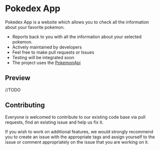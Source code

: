 # Pokedex App

Pokedex App is a website which allows you to check all the information about your favorite pokemon.

- Reports back to you with all the information about your selected pokemon.
- Actively maintained by developers
- Feel free to make pull requests or Issues
- Testing will be integrated soon
- The project uses
  the [PokemonApi](https://pokeapi.co/)

## Preview

//TODO

## Contributing

Everyone is welcomed to contribute to our existing code base via pull requests,
find an existing issue and help us fix it.

If you wish to work on additional features, we would strongly recommend you to
create an issue with the appropriate tags and assign yourself to the issue or
comment appropriately on the issue that you are working on it.
